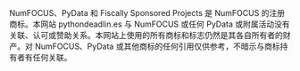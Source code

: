 <p>NumFOCUS、PyData 和 Fiscally Sponsored Projects 是 NumFOCUS 的注册商标。本网站 pythondeadlin.es 与 NumFOCUS 或任何 PyData 或附属活动没有关联、认可或赞助关系。本网站上使用的所有商标和标志仍然是其各自所有者的财产。对 NumFOCUS、PyData 或其他商标的任何引用仅供参考，不暗示与商标持有者有任何关联。</p>
